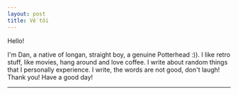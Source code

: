 ```yaml
---
layout: post
title: Về tôi 
---
```


Hello!

I'm Dan, a native of longan, straight boy, a genuine Potterhead :)).
I like retro stuff, like movies, hang around and love coffee.
I write about random things that I personally experience.
I write, the words are not good, don't laugh!
Thank you! Have a good day!


------------------


